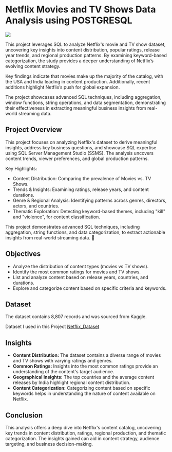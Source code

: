 # Netflix Movies and TV Shows Data Analysis using POSTGRESQL

![](https://github.com/najirh/netflix_sql_project/blob/main/logo.png)

This project leverages SQL to analyze Netflix's movie and TV show dataset, uncovering key insights into content distribution, popular ratings, release year trends, and regional production patterns. By examining keyword-based categorization, the study provides a deeper understanding of Netflix’s evolving content strategy.

Key findings indicate that movies make up the majority of the catalog, with the USA and India leading in content production. Additionally, recent additions highlight Netflix’s push for global expansion.

The project showcases advanced SQL techniques, including aggregation, window functions, string operations, and data segmentation, demonstrating their effectiveness in extracting meaningful business insights from real-world streaming data.

## **Project Overview**

This project focuses on analyzing Netflix's dataset to derive meaningful insights, address key business questions, and showcase SQL expertise using SQL Server Management Studio (SSMS). The analysis uncovers content trends, viewer preferences, and global production patterns.

Key Highlights:
- Content Distribution: Comparing the prevalence of Movies vs. TV Shows.
- Trends & Insights: Examining ratings, release years, and content durations.
- Genre & Regional Analysis: Identifying patterns across genres, directors, actors, and countries.
- Thematic Exploration: Detecting keyword-based themes, including "kill" and "violence", for content classification.

This project demonstrates advanced SQL techniques, including aggregation, string functions, and data categorization, to extract actionable insights from real-world streaming data. 🚀


## **Objectives**

- Analyze the distribution of content types (movies vs TV shows).
- Identify the most common ratings for movies and TV shows.
- List and analyze content based on release years, countries, and durations.
- Explore and categorize content based on specific criteria and keywords.

## Dataset

The dataset contains 8,807 records and was sourced from Kaggle.

Dataset I used in this Project <a href = "NETFLIX DATASET.csv">Netflix_Dataset</a>




## Insights

- **Content Distribution:** The dataset contains a diverse range of movies and TV shows with varying ratings and genres.
- **Common Ratings:** Insights into the most common ratings provide an understanding of the content's target audience.
- **Geographical Insights:** The top countries and the average content releases by India highlight regional content distribution.
- **Content Categorization:** Categorizing content based on specific keywords helps in understanding the nature of content available on Netflix.

## Conclusion

This analysis offers a deep dive into Netflix's content catalog, uncovering key trends in content distribution, ratings, regional production, and thematic categorization. The insights gained can aid in content strategy, audience targeting, and business decision-making.
